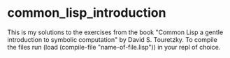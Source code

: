 # common_lisp_introduction
This is my solutions to the exercises from the book "Common Lisp a gentle introduction to symbolic computation" by David S. Touretzky. To compile the files run (load (compile-file "name-of-file.lisp")) in your repl of choice.
